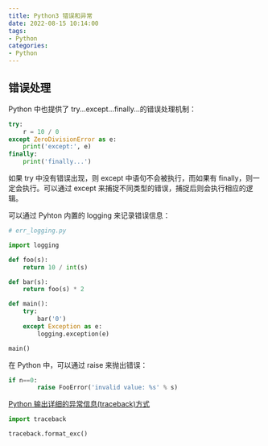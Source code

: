```yaml
---
title: Python3 错误和异常
date: 2022-08-15 10:14:00
tags:
- Python
categories:
- Python
---
```

##  错误处理

Python 中也提供了 try...except...finally...的错误处理机制：

```python
try:
    r = 10 / 0
except ZeroDivisionError as e:
    print('except:', e)
finally:
    print('finally...')
```

如果 try 中没有错误出现，则 except 中语句不会被执行，而如果有 finally，则一定会执行。可以通过 except 来捕捉不同类型的错误，捕捉后则会执行相应的逻辑。

可以通过 Pyhton 内置的 logging 来记录错误信息：

```python
# err_logging.py

import logging

def foo(s):
    return 10 / int(s)

def bar(s):
    return foo(s) * 2

def main():
    try:
        bar('0')
    except Exception as e:
        logging.exception(e)

main()
```

在 Python 中，可以通过 raise 来抛出错误：

```python
if n==0:
        raise FooError('invalid value: %s' % s)
```



[Python 输出详细的异常信息(traceback)方式](https://cloud.tencent.com/developer/article/1731086)
```python
import traceback

traceback.format_exc()
```